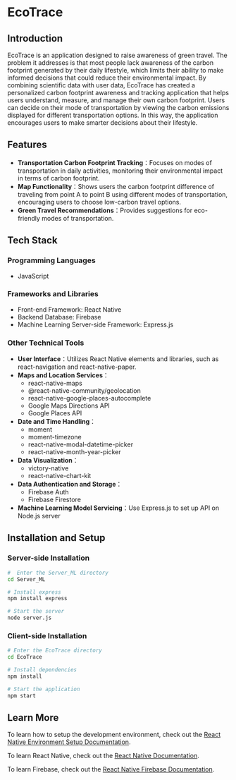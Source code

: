 # EcoTrace

## Introduction
EcoTrace is an application designed to raise awareness of green travel. The problem it addresses is that most people lack awareness of the carbon footprint generated by their daily lifestyle, which limits their ability to make informed decisions that could reduce their environmental impact. By combining scientific data with user data, EcoTrace has created a personalized carbon footprint awareness and tracking application that helps users understand, measure, and manage their own carbon footprint. Users can decide on their mode of transportation by viewing the carbon emissions displayed for different transportation options. In this way, the application encourages users to make smarter decisions about their lifestyle.
## Features
- **Transportation Carbon Footprint Tracking**：Focuses on modes of transportation in daily activities, monitoring their environmental impact in terms of carbon footprint.
- **Map Functionality**：Shows users the carbon footprint difference of traveling from point A to point B using different modes of transportation, encouraging users to choose low-carbon travel options.
- **Green Travel Recommendations**：Provides suggestions for eco-friendly modes of transportation.

## Tech Stack

### Programming Languages
- JavaScript

### Frameworks and Libraries
- Front-end Framework: React Native
- Backend Database: Firebase
- Machine Learning Server-side Framework: Express.js
### Other Technical Tools
- **User Interface**：Utilizes React Native elements and libraries, such as react-navigation and react-native-paper.
- **Maps and Location Services**：
  - react-native-maps
  - @react-native-community/geolocation
  - react-native-google-places-autocomplete
  - Google Maps Directions API
  - Google Places API
- **Date and Time Handling**：
  - moment
  - moment-timezone
  - react-native-modal-datetime-picker
  - react-native-month-year-picker
- **Data Visualization**：
  - victory-native
  - react-native-chart-kit
- **Data Authentication and Storage**：
  - Firebase Auth
  - Firebase Firestore
- **Machine Learning Model Servicing**：Use Express.js to set up API on Node.js server

## Installation and Setup
### Server-side Installation

```bash
#  Enter the Server_ML directory
cd Server_ML

# Install express
npm install express

# Start the server
node server.js
```

### Client-side Installation

```bash
# Enter the EcoTrace directory
cd EcoTrace

# Install dependencies
npm install

# Start the application
npm start
```

## Learn More

To learn how to setup the development environment, check out the [React Native Environment Setup Documentation](https://reactnative.dev/docs/environment-setup).

To learn React Native, check out the [React Native Documentation](https://reactnative.dev/docs/getting-started).

To learn Firebase, check out the [React Native Firebase Documentation](https://rnfirebase.io/).


